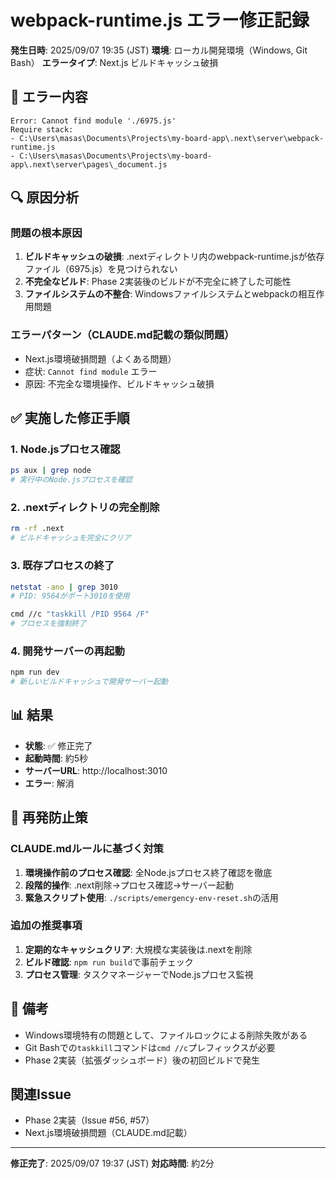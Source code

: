 # webpack-runtime.js エラー修正記録

**発生日時**: 2025/09/07 19:35 (JST)
**環境**: ローカル開発環境（Windows, Git Bash）
**エラータイプ**: Next.js ビルドキャッシュ破損

## 🚨 エラー内容

```
Error: Cannot find module './6975.js'
Require stack:
- C:\Users\masas\Documents\Projects\my-board-app\.next\server\webpack-runtime.js
- C:\Users\masas\Documents\Projects\my-board-app\.next\server\pages\_document.js
```

## 🔍 原因分析

### 問題の根本原因

1. **ビルドキャッシュの破損**: .nextディレクトリ内のwebpack-runtime.jsが依存ファイル（6975.js）を見つけられない
2. **不完全なビルド**: Phase 2実装後のビルドが不完全に終了した可能性
3. **ファイルシステムの不整合**: Windowsファイルシステムとwebpackの相互作用問題

### エラーパターン（CLAUDE.md記載の類似問題）

- Next.js環境破損問題（よくある問題）
- 症状: `Cannot find module` エラー
- 原因: 不完全な環境操作、ビルドキャッシュ破損

## ✅ 実施した修正手順

### 1. Node.jsプロセス確認

```bash
ps aux | grep node
# 実行中のNode.jsプロセスを確認
```

### 2. .nextディレクトリの完全削除

```bash
rm -rf .next
# ビルドキャッシュを完全にクリア
```

### 3. 既存プロセスの終了

```bash
netstat -ano | grep 3010
# PID: 9564がポート3010を使用

cmd //c "taskkill /PID 9564 /F"
# プロセスを強制終了
```

### 4. 開発サーバーの再起動

```bash
npm run dev
# 新しいビルドキャッシュで開発サーバー起動
```

## 📊 結果

- **状態**: ✅ 修正完了
- **起動時間**: 約5秒
- **サーバーURL**: http://localhost:3010
- **エラー**: 解消

## 🔧 再発防止策

### CLAUDE.mdルールに基づく対策

1. **環境操作前のプロセス確認**: 全Node.jsプロセス終了確認を徹底
2. **段階的操作**: .next削除→プロセス確認→サーバー起動
3. **緊急スクリプト使用**: `./scripts/emergency-env-reset.sh`の活用

### 追加の推奨事項

1. **定期的なキャッシュクリア**: 大規模な実装後は.nextを削除
2. **ビルド確認**: `npm run build`で事前チェック
3. **プロセス管理**: タスクマネージャーでNode.jsプロセス監視

## 📝 備考

- Windows環境特有の問題として、ファイルロックによる削除失敗がある
- Git Bashでの`taskkill`コマンドは`cmd //c`プレフィックスが必要
- Phase 2実装（拡張ダッシュボード）後の初回ビルドで発生

## 関連Issue

- Phase 2実装（Issue #56, #57）
- Next.js環境破損問題（CLAUDE.md記載）

---

**修正完了**: 2025/09/07 19:37 (JST)
**対応時間**: 約2分
